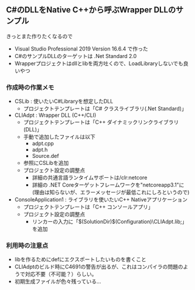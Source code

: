 ## C#のDLLをNative C++から呼ぶWrapper DLLのサンプル

  きっとまた作りたくなるので
- Visual Studio Professional 2019 Version 16.6.4 で作った
- C#のサンプルDLLのターゲットは .Net Standard 2.0
- Wrapperプロジェクトはdllとlibを両方吐くので、LoadLibraryしないでも良いやつ

### 作成時の作業メモ
- CSLib : 使いたいC#Libraryを想定したDLL
  - プロジェクトテンプレートは「C# クラスライブラリ(.Net Standard)」
- CLIAdpt : Wrapper DLL (C++/CLI)
  - プロジェクトテンプレートは「C++ ダイナミックリンクライブラリ(DLL)」
  - 手動で追加したファイルは以下
    - adpt.cpp
    - adpt.h
    - Source.def
  - 参照にCSLibを追加
  - プロジェクト設定の調整点
    - 詳細の共通言語ランタイムサポートは/clr:netcore
    - 詳細の .NET Coreターゲットフレームワークを"netcoreapp3.1"に(理由は知らないが、エラーメッセージが最低これにしろというので)
- ConsoleApplication1 : ライブラリを使いたいC++ Nativeアプリケーション
  - プロジェクトテンプレートは「C++ コンソールアプリ」
  - プロジェクト設定の調整点
    - リンカーの入力に「\$(SolutionDir)\$(Configuration)\CLIAdpt.lib;」を追加

### 利用時の注意点
- libを作るためにdefにエクスポートしたいものを書くこと
- CLIAdptのビルド時にC4691の警告が出るが、これはコンパイラの問題のようで対応不要（不可能？）らしい。
- 初期生成ファイルが色々残っている…
